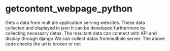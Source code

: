 # getcontent_webpage_python
Gets a data from multiple application serving websites. These data collected and displayed in json
It can be developed furthermore by collecting necessary datas. The resultant data can connect with API and display through django
We can collect datas frommultiple server. The above code checks the url is broken or not 
